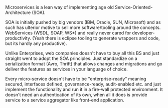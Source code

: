 Microservices is a lean way of implementing age old Service-Oriented-Architecture (SOA).

SOA is initially pushed by big vendors (IBM, Oracle, SUN, Microsoft) and as such has ulterior motive to sell more software/tooling around the concepts.  WebServices (WSDL, SOAP, WS*) and really never cared for developer-productivity. (Yeah there is eclipse tooling to generate wrappers and code, but its hardly any productive).

Unlike Enterprises, web companies doesn't have to buy all this BS and just straight went to adopt the SOA principles.  Just standardize on a serialization format (Avro, Thrift) that allows changes and migrations and go deliver the features as services in your language of choice.  

Every micro-service doesn't have to  be "enterprise-ready" meaning secured, interfaces defined, governance-ready, audit-enabled etc. and just implement the functionality and run it in a fire-wall protected environment.  It doesn't need an authentication of its own, when all it does is provide service to a service aggregator like front-end application.

